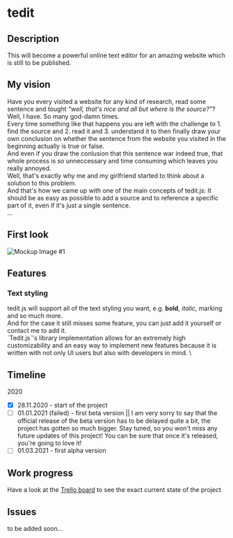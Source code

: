 # tedit

## Description

This will become a powerful online text editor for an amazing website which is still to be published.

## My vision
Have you every visited a website for any kind of research, read some sentence and tought _"well, that's nice and all but where is the source?"_?
Well, I have. So many god-damn times. \
Every time something like that happens you are left with the challenge to 1. find the source and 2. read it and 3. understand it to then finally draw your own conclusion on whether the sentence from the website you visited in the beginning actually is true or false. \
And even if you draw the conlusion that this sentence war indeed true, that whole process is so unneccessary and time consuming which leaves you really annoyed. \
Well, that's exactly why me and my girlfriend started to think about a solution to this problem. \
And that's how we came up with one of the main concepts of tedit.js: It should be as easy as possible to add a source and to reference a specific part of it, even if it's just a single sentence. \
...

## First look
![Mockup Image #1](/git/editor.png)

## Features

### Text styling
tedit.js will support all of the text styling you want, e.g. **bold**, *italic*, marking and so much more. \
And for the case it still misses some feature, you can just add it yourself or contact me to add it. \
ˋTedit.jsˋ's library implementation allows for an extremely high customizability and an easy way to implement new features because it is written with not only UI users but also with developers in mind. \

## Timeline

2020
- [x] 28.11.2020 - start of the project
- [ ] 01.01.2021 (failed) - first beta version || I am very sorry to say that the official release of the beta version has to be delayed quite a bit, the project has gotten so much bigger. Stay tuned, so you won't miss any  future updates of this project! You can be sure that once it's released, you're going to love it!
- [ ] 01.03.2021 - first alpha version

## Work progress 
Have a look at the [Trello board](https://trello.com/b/SFS5Fviu/tedit) to see the exact current state of the project

## Issues

to be added soon...

